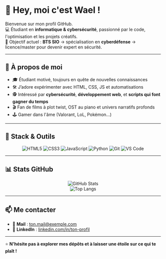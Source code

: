 # 👋 Hey, moi c'est Wael !

Bienvenue sur mon profil GitHub.  
💻 Étudiant en **informatique & cybersécurité**, passionné par le code, l'optimisation et les projets créatifs.  
🎯 Objectif actuel : **BTS SIO** → spécialisation en **cyberdéfense** → licence/master pour devenir expert en sécurité.

---

## 🚀 À propos de moi
- 🎓 Étudiant motivé, toujours en quête de nouvelles connaissances
- 🛠️ J’adore expérimenter avec HTML, CSS, JS et automatisations
- 🕵️ Intéressé par **cybersécurité**, **développement web**, et **scripts qui font gagner du temps**
- 🎬 Fan de films à plot twist, OST au piano et univers narratifs profonds
- 🕹️ Gamer dans l'âme (Valorant, LoL, Pokémon...)

---

## 🧰 Stack & Outils
<div align="center">
  
![HTML5](https://img.shields.io/badge/HTML5-E34F26?style=for-the-badge&logo=html5&logoColor=white)
![CSS3](https://img.shields.io/badge/CSS3-1572B6?style=for-the-badge&logo=css3&logoColor=white)
![JavaScript](https://img.shields.io/badge/JavaScript-F7DF1E?style=for-the-badge&logo=javascript&logoColor=black)
![Python](https://img.shields.io/badge/Python-3776AB?style=for-the-badge&logo=python&logoColor=white)
![Git](https://img.shields.io/badge/Git-F05032?style=for-the-badge&logo=git&logoColor=white)
![VS Code](https://img.shields.io/badge/VS%20Code-007ACC?style=for-the-badge&logo=visualstudiocode&logoColor=white)

</div>

---

## 📊 Stats GitHub
<div align="center">

![GitHub Stats](https://github-readme-stats.vercel.app/api?username=TON-PSEUDO&show_icons=true&theme=tokyonight)  
![Top Langs](https://github-readme-stats.vercel.app/api/top-langs/?username=TON-PSEUDO&layout=compact&theme=tokyonight)

</div>

---

## 📫 Me contacter
- 💌 **Mail** : [ton.mail@exemple.com](mailto:ton.mail@exemple.com)  
- 🔗 **LinkedIn** : [linkedin.com/in/ton-profil](https://linkedin.com/in/ton-profil)

---

⭐ **N'hésite pas à explorer mes dépôts et à laisser une étoile sur ce qui te plaît !**
